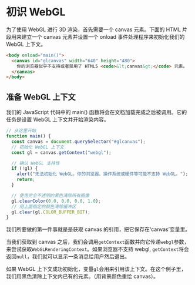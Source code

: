 

# 初识 WebGL
为了使用 WebGL 进行 3D 渲染，首先需要一个 canvas 元素。下面的 HTML 片段用来建立一个 canvas 元素并设置一个 onload 事件处理程序来初始化我们的 WebGL 上下文。
```html
<body onload="main()">
  <canvas id="glcanvas" width="640" height="480">
    你的浏览器似乎不支持或者禁用了 HTML5 <code>&lt;canvas&gt;</code> 元素。
  </canvas>
</body>
```
## 准备 WebGL 上下文
我们的 JavaScript 代码中的 main() 函数将会在文档加载完成之后被调用。它的任务是设置 WebGL 上下文并开始渲染内容。
```js
// 从这里开始
function main() {
  const canvas = document.querySelector("#glcanvas");
  // 初始化 WebGL 上下文
  const gl = canvas.getContext("webgl");

  // 确认 WebGL 支持性
  if (!gl) {
    alert("无法初始化 WebGL，你的浏览器、操作系统或硬件等可能不支持 WebGL。");
    return;
  }

  // 使用完全不透明的黑色清除所有图像
  gl.clearColor(0.0, 0.0, 0.0, 1.0);
  // 用上面指定的颜色清除缓冲区
  gl.clear(gl.COLOR_BUFFER_BIT);
}
```
我们所要做的第一件事就是是获取 canvas 的引用，把它保存在‘canvas’变量里。

当我们获取到 canvas 之后，我们会调用`getContext`函数并向它传递`webgl`参数，来尝试获取`WebGLRenderingContext`。如果浏览器不支持 webgl, `getContext`将会返回`null`，我们就可以显示一条消息给用户然后退出。

如果 WebGL 上下文成功初始化，变量`gl`会用来引用该上下文。在这个例子里，我们用黑色清除上下文内已有的元素。（用背景颜色重绘 canvas）。

